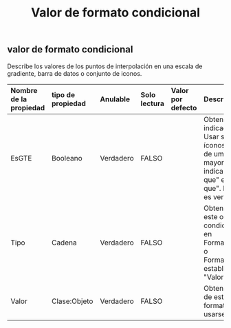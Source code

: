 ﻿---
title: Valor de formato condicional
second_title: Aspose.Cells Cloud Documen
type: docs
url: /es/specification/model/conditionalformattingvalue/
description: "Aspose.Cells Especificación del modelo de nube: ConditionalFormattingValue. Maneje sin esfuerzo Excel y otros documentos de hoja de cálculo con funciones como abrir, generar, editar, dividir, fusionar, comparar y convertir."
kwords: Excel, Office, Hoja de cálculo, Cloud REST API, ConditionalFormattingValue
weight: 50
---
## **valor de formato condicional**

 Describe los valores de los puntos de interpolación en una escala de gradiente, barra de datos o conjunto de iconos.

| Nombre de la propiedad| tipo de propiedad| Anulable| Solo lectura| Valor por defecto| Descripción|
|:- |:- |:- |:- |:- |:- |
| EsGTE| Booleano| Verdadero| FALSO||Obtenga o establezca el indicador Mayor que o igual. Usar solo para conjuntos de íconos determina si este valor de umbral usa el operador mayor o igual que. "falso" indica que se utiliza "mayor que" en lugar de "mayor o igual que". El valor predeterminado es verdadero.|
| Tipo| Cadena| Verdadero| FALSO|| Obtenga o establezca el tipo de este objeto de valor de formato condicional. Establecer el tipo en FormatConditionValueType.Min o FormatConditionValueType.Max establecerá automáticamente "Valor" en nulo.|
| Valor| Clase:Objeto| Verdadero| FALSO|| Obtenga o establezca el valor de este objeto de valor de formato condicional. Debe usarse junto con Type.|

